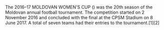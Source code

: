 The 2016–17 MOLDOVAN WOMEN'S CUP () was the 20th season of the Moldovan annual football tournament. The competition started on 2 November 2016 and concluded with the final at the CPSM Stadium on 8 June 2017. A total of seven teams had their entries to the tournament.[1][2]

